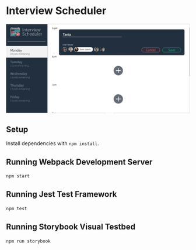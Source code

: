 # Interview Scheduler

!["Main"](https://github.com/t-tasmin/scheduler/blob/master/docs/appointment.jpg)

## Setup

Install dependencies with `npm install`.

## Running Webpack Development Server

```sh
npm start
```

## Running Jest Test Framework

```sh
npm test
```

## Running Storybook Visual Testbed

```sh
npm run storybook
```
